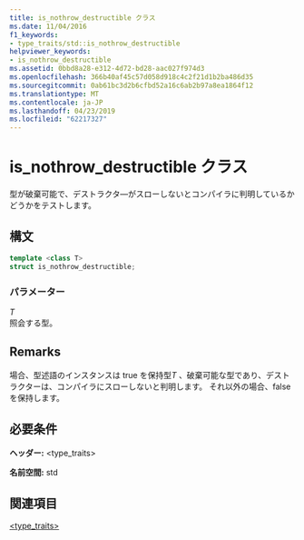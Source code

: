 ```yaml
---
title: is_nothrow_destructible クラス
ms.date: 11/04/2016
f1_keywords:
- type_traits/std::is_nothrow_destructible
helpviewer_keywords:
- is_nothrow_destructible
ms.assetid: 0bbd8a28-e312-4d72-bd28-aac027f974d3
ms.openlocfilehash: 366b40af45c57d058d918c4c2f21d1b2ba486d35
ms.sourcegitcommit: 0ab61bc3d2b6cfbd52a16c6ab2b97a8ea1864f12
ms.translationtype: MT
ms.contentlocale: ja-JP
ms.lasthandoff: 04/23/2019
ms.locfileid: "62217327"
---
```

# <a name="isnothrowdestructible-class"></a>is_nothrow_destructible クラス

型が破棄可能で、デストラクタ―がスローしないとコンパイラに判明しているかどうかをテストします。

## <a name="syntax"></a>構文

```cpp
template <class T>
struct is_nothrow_destructible;
```

### <a name="parameters"></a>パラメーター

*T*<br/>
照会する型。

## <a name="remarks"></a>Remarks

場合、型述語のインスタンスは true を保持型*T* 、破棄可能な型であり、デストラクターは、コンパイラにスローしないと判明します。 それ以外の場合、false を保持します。

## <a name="requirements"></a>必要条件

**ヘッダー:** \<type_traits>

**名前空間:** std

## <a name="see-also"></a>関連項目

[<type_traits>](../standard-library/type-traits.md)<br/>
